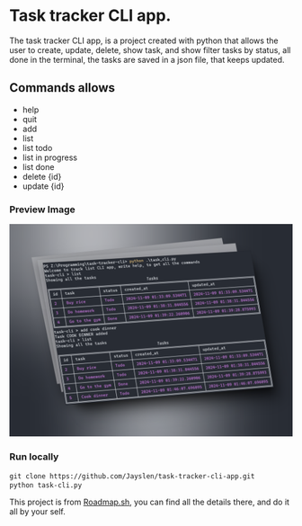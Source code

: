 # Task tracker CLI app.

The task tracker CLI app, is a project created with python that allows the user to create, update, delete, show task, and show filter tasks by status, all done in the terminal, the tasks are saved in a json file, that keeps updated.

## Commands allows
<ul>
  <li>help</li>
  <li>quit</li>
  <li>add</li>
  <li>list</li>
  <li>list todo</li>
  <li>list in progress</li>
  <li>list done</li>
  <li>delete {id}</li>
  <li>update {id}</li>
</ul>

### Preview Image
<img src="https://github.com/Jayslen/task-tracker-cli-app/blob/main/src/preview.png" data-canonical-src="https://github.com/Jayslen/task-tracker-cli-app/blob/main/src/preview.png" width="650" height="auto" />

### Run locally
```
git clone https://github.com/Jayslen/task-tracker-cli-app.git
python task-cli.py
```

This project is from [Roadmap.sh](https://roadmap.sh/projects/task-tracker), you can find all the details there, and do it all by your self.
